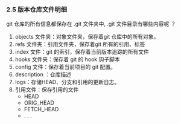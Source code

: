 ### 2.5 版本仓库文件明细

git 仓库的所有信息都保存在 .git 文件夹中, .git 文件目录有哪些内容呢 ？

1. objects 文件夹：对象文件夹，保存着git 仓库中的所有对象。
2. refs 文件夹：引用文件夹，保存着git 所有的引用、标签
3. index 文件：git 的索引，保存着当前版本追踪的所有文件
4. hooks 文件夹：保存着 git 的 hook 钩子脚本
5. config 文件：保存着当前项目的 git 配置。
6. description ：仓库描述
7. logs：存储HEAD、分支和引用的更新日志。
8. 引用文件：保存引用的文件
   - HEAD 
   - ORIG_HEAD
   - FETCH_HEAD
   - . . . 
